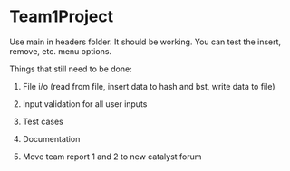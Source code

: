 Team1Project
============
Use main in headers folder. It should be working. You can test the insert, remove, etc. menu options.

Things that still need to be done:

1. File i/o (read from file, insert data to hash and bst, write data to file)

2. Input validation for all user inputs

3. Test cases

4. Documentation

5. Move team report 1 and 2 to new catalyst forum  
